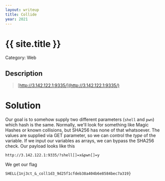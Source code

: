 ```yaml
---
layout: writeup
title: Collide
year: 2021
---
```

# {{ site.title }}
Category: Web

## Description

> [http://3.142.122.1:9335/](http://3.142.122.1:9335/)

# Solution

Our goal is to somehow supply two different parameters (`shell` and `pwn`) which hash is the same. Normally, we'll look for something like Magic Hashes or known collisions, but SHA256 has none of that whatsoever. The values are supplied via GET parameter, so we can control the *type* of the variable. If we input our variables as arrays, we can bypass the SHA256 check. Our payload looks like this

```
http://3.142.122.1:9335/?shell[]=x&pwn[]=y
```

We get our flag

```
SHELL{1nj3ct_&_coll1d3_9d25f1cfdeb38a404b6e8584bec7a319}
```